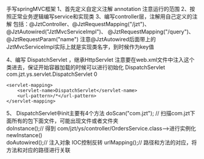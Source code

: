 手写springMVC框架
1、首先定义自定义注解  annotation  注意运行的范围
2、按照正常业务逻辑编写service和实现类
3、编写controller层，注解用自己定义的注解
   包括：@JztController、@JztRequestMapping("/jzt")、 @JztAutowired("JztMvcServiceImpl")、
   @JztRequestMapping("/query")、  @JztRequestParam("name")
   注意@JztAutowired后面带上的JztMvcServiceImpl实际上就是实现类名字，到时候作为key值
   
4、编写   DispatchServlet  ，继承HttpServlet
   注意要在web.xml文件中注入这个类进去，保证开始容器加载的时候可以进行初始化
   <servlet>
   		<servlet-name>DispatchServlet</servlet-name>
   		<servlet-class>com.jzt.ys.servlet.DispatchServlet</servlet-class>
   		<load-on-startup>0</load-on-startup>
   	</servlet>
   
   
   	<servlet-mapping>
   		<servlet-name>DispatchServlet</servlet-name>
   		<url-pattern>/*</url-pattern>
   	</servlet-mapping>
   	
   	
 5、  	DispatchServlet中init主要有4个方法
      doScan("com.jzt");  // 扫描com.jzt下面所有的包下面文件，可能出现文件或者文件夹      
      doInstance();// 得到 com/jzt/ys/controller/OrdersService.class-->进行实例化newInstance()   	
   	  doAutowired();// 注入对象 IOC控制反转
   	  urlMapping();// 路径和方法的对应，将方法和对应的路径进行关联